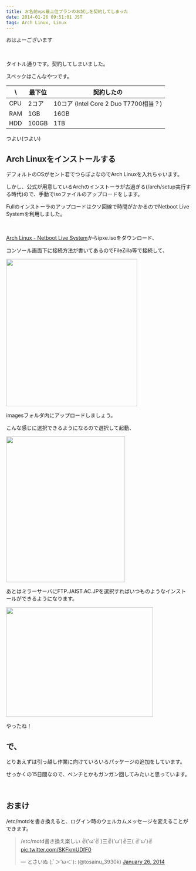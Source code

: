 ```yaml
---
title: お名前vps最上位プランのお試しを契約してしまった
date: 2014-01-26 09:51:01 JST
tags: Arch Linux, Linux
---
```

おはよーございます

&nbsp;

タイトル通りです。契約してしまいました。

スペックはこんなやつです。

| \ | 最下位 | 契約したの |
| --- | ------ | -------------- |
| CPU | 2コア | 10コア (Intel Core 2 Duo T7700相当？) |
| RAM | 1GB |16GB |
| HDD | 100GB |1TB |

つよい(つよい)

## Arch Linuxをインストールする

デフォルトのOSがセント君でつらぽよなのでArch Linuxを入れちゃいます。

しかし、公式が用意しているArchのインストーラが古過ぎる(/arch/setup実行する時代)ので、手動でisoファイルのアップロードをします。

Fullのインストーラのアップロードはクソ回線で時間がかかるのでNetboot Live Systemを利用しました。

&nbsp;

<a href="https://releng.archlinux.org/pxeboot/">Arch Linux - Netboot Live System</a>からipxe.isoをダウンロード、

コンソール画面下に接続方法が書いてあるのでFileZilla等で接続して、

<img src="https://lh4.googleusercontent.com/-REemULw2wPE/UuRYOLAL3BI/AAAAAAAAC8Q/fwGycTvCwl8/s400/2014-01-26-093241_1920x1080_scrot.png" height="400" width="357" />

imagesフォルダ内にアップロードしましょう。

こんな感じに選択できるようになるので選択して起動、

<img src="https://lh3.googleusercontent.com/-5Q-tvcj8F88/UuRZ_VfJ90I/AAAAAAAAC8c/FphIGvW6PrM/s800/image.png" height="396" width="324" />

あとはミラーサーバにFTP.JAIST.AC.JPを選択すればいつものようなインストールができるようになります。

<img src="https://lh3.googleusercontent.com/-zx2Ku3KWfXc/UuRa8u-wylI/AAAAAAAAC8k/rbbLaG17LxI/s400/2014-01-26-041133_1920x1080_scrot.png" height="298" width="400" />

やったね！

## で、

とりあえずは引っ越し作業に向けていろいろパッケージの追加をしています。

せっかくの15日間なので、ベンチとかもガンガン回してみたいと思っています。

&nbsp;

## おまけ

/etc/motdを書き換えると、ログイン時のウェルカムメッセージを変えることができます。

<blockquote class="twitter-tweet" lang="en"><p>/etc/motd書き換え楽しい&#10;✌(&#39;ω&#39;✌ )三✌(&#39;ω&#39;)✌三( ✌&#39;ω&#39;)✌ <a href="http://t.co/SKFkmUDfF0">pic.twitter.com/SKFkmUDfF0</a></p>&mdash; とさいぬ (;ﾞ＞&#39;ω＜&#39;): (@tosainu_3930k) <a href="https://twitter.com/tosainu_3930k/statuses/427230789697163264">January 26, 2014</a></blockquote>
<script async src="//platform.twitter.com/widgets.js" charset="utf-8"></script>
